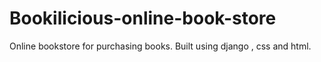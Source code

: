 # Bookilicious-online-book-store
Online bookstore for purchasing books.
Built using django , css and html.
